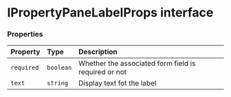# IPropertyPaneLabelProps interface










### Properties

| Property	   | Type	| Description|
|:-------------|:-------|:-----------|
|`required`      | `boolean` | Whether the associated form field is required or not |
|`text`      | `string` | Display text fot the label |




